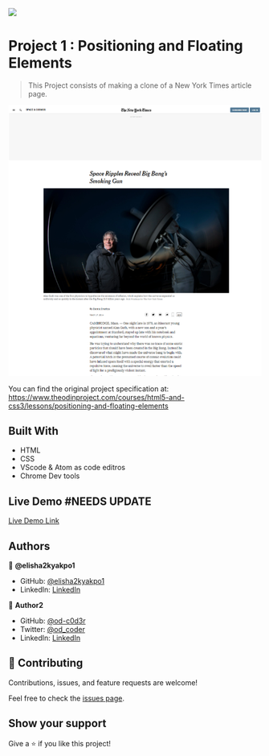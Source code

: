 ![](https://img.shields.io/badge/Microverse-blueviolet)

# Project 1 : Positioning and Floating Elements

> This Project consists of making a clone of a New York Times article page.

![screenshot](./assets/imgs/screenshot.png)

You can find the original project specification at: https://www.theodinproject.com/courses/html5-and-css3/lessons/positioning-and-floating-elements

## Built With

- HTML
- CSS
- VScode & Atom as code editros
- Chrome Dev tools

## Live Demo #NEEDS UPDATE

[Live Demo Link](https://livedemo.com) 

## Authors

👤 **@elisha2kyakpo1**

- GitHub: [@elisha2kyakpo1](https://github.com/elisha2kyakpo1)
- LinkedIn: [LinkedIn](https://www.linkedin.com/in/elisha-kyakopo-009aa3197/)

👤 **Author2**

- GitHub: [@od-c0d3r](https://github.com/od-c0d3r)
- Twitter: [@od_coder](https://twitter.com/od_coder)
- LinkedIn: [LinkedIn](https://www.linkedin.com/in/omarrashad/)

## 🤝 Contributing

Contributions, issues, and feature requests are welcome!

Feel free to check the [issues page](issues/).

## Show your support

Give a ⭐️ if you like this project!

